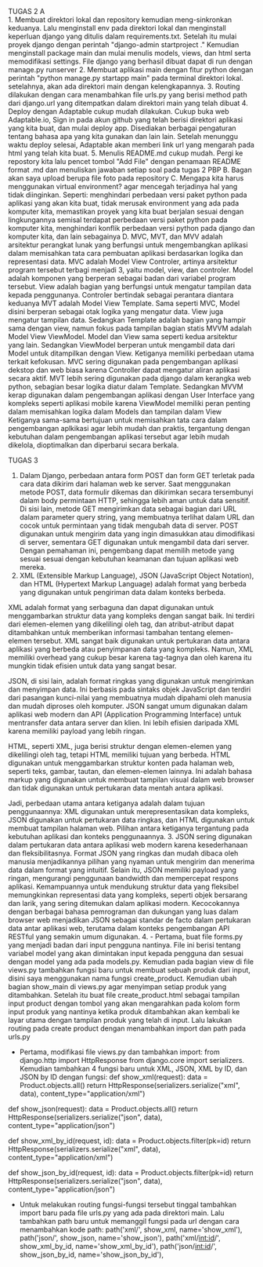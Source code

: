 TUGAS 2
A   
    1. Membuat direktori lokal dan repository kemudian meng-sinkronkan keduanya. Lalu menginstall env pada direktori lokal dan menginstall keperluan django yang ditulis dalam requirements.txt. Setelah itu mulai proyek django dengan perintah "django-admin startproject <nama proyek> ." Kemudian menginstall package main dan mulai menulis models, views, dan html serta memodifikasi settings. File django yang berhasil dibuat dapat di run dengan manage.py runserver
    2. Membuat aplikasi main dengan fitur python dengan perintah "python manage.py startapp main" pada terminal direktori lokal. setelahnya, akan ada direktori main dengan kelengkapannya.
    3. Routing dilakukan dengan cara menambahkan file urls.py yang berisi method path dari django.url yang ditempatkan dalam direktori main yang telah dibuat
    4. Deploy dengan Adaptable cukup mudah dilakukan. Cukup buka web Adaptable.io, Sign in pada akun github yang telah berisi direktori aplikasi yang kita buat, dan mulai deploy app. Disediakan berbagai pengaturan tentang bahasa apa yang kita gunakan dan lain lain. Setelah menunggu waktu deploy selesai, Adaptable akan memberi link url yang mengarah pada html yang telah kita buat.
    5. Menulis README.md cukup mudah. Pergi ke repostory kita lalu pencet tombol "Add File" dengan penamaan README format .md dan menuliskan jawaban setiap soal pada tugas 2 PBP
B.
    Bagan akan saya upload berupa file foto pada repository
C.
    Mengapa kita harus menggunakan virtual environment? agar mencegah terjadinya hal yang tidak diinginkan. Seperti: menghindari perbedaan versi paket python pada aplikasi yang akan kita buat, tidak merusak environment yang ada pada komputer kita, memastikan proyek yang kita buat berjalan sesuai dengan lingkungannya semisal terdapat perbedaan versi paket python pada komputer kita, menghindari konflik perbedaan versi python pada django dan komputer kita, dan lain sebagainya
D. 
    MVC, MVT, dan MVV adalah arsitektur perangkat lunak yang berfungsi untuk mengembangkan aplikasi dalam memisahkan tata cara pembuatan aplikasi berdasarkan logika dan representasi data.
    MVC adalah Model View Controler, artinya arsitektur program tersebut terbagi menjadi 3, yaitu model, view, dan controler. Model adalah komponen yang berperan sebagai badan dari variabel program tersebut. View adalah bagian yang berfungsi untuk mengatur tampilan data kepada penggunanya. Controler bertindak sebagai perantara diantara keduanya
    MVT adalah Model View Template. Sama seperti MVC, Model disini berperan sebagai otak logika yang mengatur data. View juga mengatur tampilan data. Sedangkan Template adalah bagian yang hampir sama dengan view, namun fokus pada tampilan bagian statis
    MVVM adalah Model View ViewModel. Model dan View sama seperti kedua arsitektur yang lain. Sedangkan ViewModel berperan untuk mengambil data dari Model untuk ditampilkan dengan View.
    Ketiganya memiliki perbedaan utama terkait kefokusan. MVC sering digunakan pada pengembangan aplikasi dekstop dan web biasa karena Controller dapat mengatur aliran aplikasi secara aktif. MVT lebih sering digunakan pada django dalam kerangka web python, sebagian besar logika diatur dalam Template. Sedangkan MVVM kerap digunakan dalam pengembangan aplikasi dengan User Interface yang kompleks seperti aplikasi mobile karena ViewModel memiliki peran penting dalam memisahkan logika dalam Models dan tampilan dalam View
    Ketiganya sama-sama bertujuan untuk memisahkan tata cara dalam pengembangan aplkikasi agar lebih mudah dan praktis, tergantung dengan kebutuhan dalam pengembangan aplikasi tersebut agar lebih mudah dikelola, dioptimalkan dan diperbarui secara berkala.

TUGAS 3

1. Dalam Django, perbedaan antara form POST dan form GET terletak pada cara data dikirim dari halaman web ke server. Saat menggunakan metode POST, data formulir dikemas dan dikirimkan secara tersembunyi dalam body permintaan HTTP, sehingga lebih aman untuk data sensitif. Di sisi lain, metode GET mengirimkan data sebagai bagian dari URL dalam parameter query string, yang membuatnya terlihat dalam URL dan cocok untuk permintaan yang tidak mengubah data di server. POST digunakan untuk mengirim data yang ingin dimasukkan atau dimodifikasi di server, sementara GET digunakan untuk mengambil data dari server. Dengan pemahaman ini, pengembang dapat memilih metode yang sesuai sesuai dengan kebutuhan keamanan dan tujuan aplikasi web mereka.
2. XML (Extensible Markup Language), JSON (JavaScript Object Notation), dan HTML (Hypertext Markup Language) adalah format yang berbeda yang digunakan untuk pengiriman data dalam konteks berbeda.

XML adalah format yang serbaguna dan dapat digunakan untuk menggambarkan struktur data yang kompleks dengan sangat baik. Ini terdiri dari elemen-elemen yang dikelilingi oleh tag, dan atribut-atribut dapat ditambahkan untuk memberikan informasi tambahan tentang elemen-elemen tersebut. XML sangat baik digunakan untuk pertukaran data antara aplikasi yang berbeda atau penyimpanan data yang kompleks. Namun, XML memiliki overhead yang cukup besar karena tag-tagnya dan oleh karena itu mungkin tidak efisien untuk data yang sangat besar.

JSON, di sisi lain, adalah format ringkas yang digunakan untuk mengirimkan dan menyimpan data. Ini berbasis pada sintaks objek JavaScript dan terdiri dari pasangan kunci-nilai yang membuatnya mudah dipahami oleh manusia dan mudah diproses oleh komputer. JSON sangat umum digunakan dalam aplikasi web modern dan API (Application Programming Interface) untuk mentransfer data antara server dan klien. Ini lebih efisien daripada XML karena memiliki payload yang lebih ringan.

HTML, seperti XML, juga berisi struktur dengan elemen-elemen yang dikelilingi oleh tag, tetapi HTML memiliki tujuan yang berbeda. HTML digunakan untuk menggambarkan struktur konten pada halaman web, seperti teks, gambar, tautan, dan elemen-elemen lainnya. Ini adalah bahasa markup yang digunakan untuk membuat tampilan visual dalam web browser dan tidak digunakan untuk pertukaran data mentah antara aplikasi.

Jadi, perbedaan utama antara ketiganya adalah dalam tujuan penggunaannya: XML digunakan untuk merepresentasikan data kompleks, JSON digunakan untuk pertukaran data ringkas, dan HTML digunakan untuk membuat tampilan halaman web. Pilihan antara ketiganya tergantung pada kebutuhan aplikasi dan konteks penggunaannya.
3. JSON sering digunakan dalam pertukaran data antara aplikasi web modern karena kesederhanaan dan fleksibilitasnya. Format JSON yang ringkas dan mudah dibaca oleh manusia menjadikannya pilihan yang nyaman untuk mengirim dan menerima data dalam format yang intuitif. Selain itu, JSON memiliki payload yang ringan, mengurangi penggunaan bandwidth dan mempercepat respons aplikasi. Kemampuannya untuk mendukung struktur data yang fleksibel memungkinkan representasi data yang kompleks, seperti objek bersarang dan larik, yang sering ditemukan dalam aplikasi modern. Kecocokannya dengan berbagai bahasa pemrograman dan dukungan yang luas dalam browser web menjadikan JSON sebagai standar de facto dalam pertukaran data antar aplikasi web, terutama dalam konteks pengembangan API RESTful yang semakin umum digunakan.
4. - Pertama, buat file forms.py yang menjadi badan dari input pengguna nantinya. File ini berisi tentang variabel model yang akan dimintakan input kepada pengguna dan sesuai dengan model yang ada pada models.py. Kemudian pada bagian view di file views.py tambahkan fungsi baru untuk membuat sebuah produk dari input, disini saya menggunakan nama fungsi create_product. Kemudian ubah bagian show_main di views.py agar menyimpan setiap produk yang ditambahkan. Setelah itu buat file create_product.html sebagai tampilan input product dengan tombol yang akan mengarahkan pada kolom form input produk yang nantinya ketika produk ditambahkan akan kembali ke layar utama dengan tampilan produk yang telah di input. Lalu lakukan routing pada create product dengan menambahkan import dan path pada urls.py
- Pertama, modifikasi file views.py dan tambahkan import: from django.http import HttpResponse
from django.core import serializers. Kemudian tambahkan 4 fungsi baru untuk XML, JSON, XML by ID, dan JSON by ID dengan fungsi: 
def show_xml(request):
    data = Product.objects.all()
    return HttpResponse(serializers.serialize("xml", data), content_type="application/xml")

def show_json(request):
    data = Product.objects.all()
    return HttpResponse(serializers.serialize("json", data), content_type="application/json")

def show_xml_by_id(request, id):
    data = Product.objects.filter(pk=id)
    return HttpResponse(serializers.serialize("xml", data), content_type="application/xml")

def show_json_by_id(request, id):
    data = Product.objects.filter(pk=id)
    return HttpResponse(serializers.serialize("json", data), content_type="application/json")
- Untuk melakukan routing fungsi-fungsi tersebut tinggal tambahkan import baru pada file urls.py yang ada pada direktori main. Lalu tambahkan path baru untuk memanggil fungsi pada url dengan cara menambahkan kode path:
path('xml/', show_xml, name='show_xml'), 
    path('json/', show_json, name='show_json'),
    path('xml/<int:id>/', show_xml_by_id, name='show_xml_by_id'),
    path('json/<int:id>/', show_json_by_id, name='show_json_by_id'),